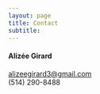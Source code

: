 ```yaml
---
layout: page
title: Contact
subtitle:
---
```


#### Alizée Girard
alizeegirard3@gmail.com  
(514) 290-8488
